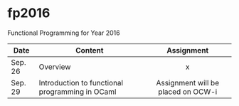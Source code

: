 # fp2016
Functional Programming for Year 2016

Date | Content | Assignment
----- | ----- | :-----:
Sep. 26 | Overview | x
Sep. 29 | Introduction to functional programming in OCaml | Assignment will be placed on OCW-i


<!--
Class 2	Introduction to functional programming in OCaml (1)	 Primitive data types, compound data types, algebraic data types. 
Class 3	Introduction to functional programming in OCaml (2)	 Recursive data structures, recursive functions, higher-order functions, mutable states. 
Class 4	Introduction to functional programming in OCaml (3)	 Records, exception handling, modules, standard library, tools
-->
